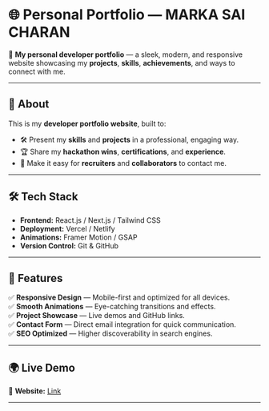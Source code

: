 # 🌐 Personal Portfolio — MARKA SAI CHARAN  

🚀 **My personal developer portfolio** — a sleek, modern, and responsive website showcasing my **projects**, **skills**, **achievements**, and ways to connect with me.  

---

## 📜 About  

This is my **developer portfolio website**, built to:  
- 🛠️ Present my **skills** and **projects** in a professional, engaging way.  
- 🏆 Share my **hackathon wins**, **certifications**, and **experience**.  
- 🤝 Make it easy for **recruiters** and **collaborators** to contact me.  

---

## 🛠️ Tech Stack  

- **Frontend:** React.js / Next.js / Tailwind CSS  
- **Deployment:** Vercel / Netlify  
- **Animations:** Framer Motion / GSAP  
- **Version Control:** Git & GitHub  

---

## 📂 Features  

✅ **Responsive Design** — Mobile-first and optimized for all devices.  
✅ **Smooth Animations** — Eye-catching transitions and effects.  
✅ **Project Showcase** — Live demos and GitHub links.  
✅ **Contact Form** — Direct email integration for quick communication.  
✅ **SEO Optimized** — Higher discoverability in search engines.  

---

## 🌍 Live Demo  

🔗 **Website:** [Link](https://markascharan.me)  


---
